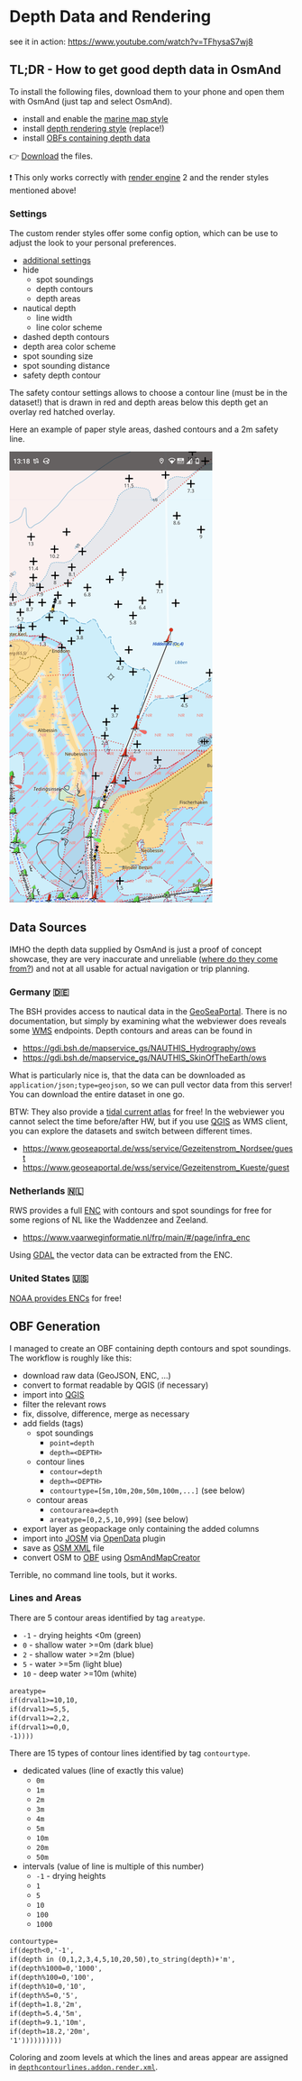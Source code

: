 # Depth Data and Rendering

see it in action: https://www.youtube.com/watch?v=TFhysaS7wj8

## TL;DR - How to get good depth data in OsmAnd

To install the following files, download them to your phone and open them with OsmAnd (just tap and select OsmAnd).

- install and enable the [marine map style](marine.render.xml)
- install [depth rendering style](depthcontourlines.addon.render.xml) (replace!)
- install [OBFs containing depth data](https://github.com/quantenschaum/mapping/releases)

:point_right: [Download](index.md#vector-charts) the files.

:exclamation: This only works correctly with [render engine](https://osmand.net/docs/user/personal/global-settings/#map-rendering-engine) 2 and the render styles mentioned above!

### Settings

The custom render styles offer some config option, which can be use to adjust the look to your personal preferences.

- [additional settings](USAGE.md#additional-settings)
- hide
    - spot soundings
    - depth contours
    - depth areas
- nautical depth
    - line width
    - line color scheme
- dashed depth contours
- depth area color scheme
- spot sounding size
- spot sounding distance
- safety depth contour

The safety contour settings allows to choose a contour line (must be in the dataset!) that is drawn in red and depth areas below this depth get an overlay red hatched overlay.

Here an example of paper style areas, dashed contours and a 2m safety line.

![depth rendering](img2/depth.png)

## Data Sources

IMHO the depth data supplied by OsmAnd is just a proof of concept showcase, they are very inaccurate and unreliable ([where do they come from?](https://github.com/osmandapp/OsmAnd/discussions/12502)) and not at all usable for actual navigation or trip planning.

### Germany 🇩🇪

The BSH provides access to nautical data in the [GeoSeaPortal](https://www.bsh.de/EN/DATA/GeoSeaPortal/geoseaportal_node.html). There is no documentation, but simply by examining what the webviewer does reveals some [WMS](https://en.wikipedia.org/wiki/Web_Map_Service) endpoints. Depth contours and areas can be found in

- https://gdi.bsh.de/mapservice_gs/NAUTHIS_Hydrography/ows
- https://gdi.bsh.de/mapservice_gs/NAUTHIS_SkinOfTheEarth/ows

What is particularly nice is, that the data can be downloaded as `application/json;type=geojson`, so we can pull vector data from this server! You can download the entire dataset in one go.

BTW: They also provide a [tidal current atlas](https://www.geoseaportal.de/mapapps/resources/apps/gezeitenstromatlas) for free! In the webviewer you cannot select the time before/after HW, but if you use [QGIS](https://www.qgis.org/) as WMS client, you can explore the datasets and switch between different times.

- https://www.geoseaportal.de/wss/service/Gezeitenstrom_Nordsee/guest
- https://www.geoseaportal.de/wss/service/Gezeitenstrom_Kueste/guest

### Netherlands 🇳🇱

RWS provides a full [ENC](https://en.wikipedia.org/wiki/Electronic_navigational_chart) with contours and spot soundings for free for some regions of NL like the Waddenzee and Zeeland.

- https://www.vaarweginformatie.nl/frp/main/#/page/infra_enc

Using [GDAL](https://gdal.org/programs/ogr2ogr.html) the vector data can be extracted from the ENC.

### United States 🇺🇸

[NOAA provides ENCs](https://charts.noaa.gov/ENCs/ENCs.shtml) for free!

## OBF Generation

I managed to create an OBF containing depth contours and spot soundings. The workflow is roughly like this:

- download raw data (GeoJSON, ENC, ...)
- convert to format readable by QGIS (if necessary)
- import into [QGIS](https://www.qgis.org/)
- filter the relevant rows
- fix, dissolve, difference, merge as necessary
- add fields (tags)
    - spot soundings
        - `point=depth`
        - `depth=<DEPTH>`
    - contour lines
        - `contour=depth`
        - `depth=<DEPTH>`
        - `contourtype=[5m,10m,20m,50m,100m,...]` (see below)
    - contour areas
        - `contourarea=depth`
        - `areatype=[0,2,5,10,999]` (see below)
- export layer as geopackage only containing the added columns
- import into [JOSM](https://josm.openstreetmap.de/) via [OpenData](https://wiki.openstreetmap.org/wiki/JOSM/Plugins/OpenData) plugin
- save as [OSM XML](https://wiki.openstreetmap.org/wiki/OSM_XML) file
- convert OSM to [OBF](https://osmand.net/docs/technical/osmand-file-formats/osmand-obf/) using [OsmAndMapCreator](https://osmand.net/docs/versions/map-creator/)

Terrible, no command line tools, but it works.

### Lines and Areas

There are 5 contour areas identified by tag `areatype`.

- `-1` - drying heights <0m (green)
- `0` - shallow water >=0m (dark blue)
- `2` - shallow water >=2m (blue)
- `5` - water >=5m (light blue)
- `10` - deep water >=10m (white)

```
areatype=
if(drval1>=10,10,
if(drval1>=5,5,
if(drval1>=2,2,
if(drval1>=0,0,
-1))))
```

There are 15 types of contour lines identified by tag `contourtype`.

- dedicated values (line of exactly this value)
    - `0m`
    - `1m`
    - `2m`
    - `3m`
    - `4m`
    - `5m`
    - `10m`
    - `20m`
    - `50m`
- intervals (value of line is multiple of this number)
    - `-1` - drying heights
    - `1`
    - `5`
    - `10`
    - `100` 
    - `1000` 

```
contourtype=
if(depth<0,'-1',
if(depth in (0,1,2,3,4,5,10,20,50),to_string(depth)+'m',
if(depth%1000=0,'1000',
if(depth%100=0,'100',
if(depth%10=0,'10',
if(depth%5=0,'5',
if(depth=1.8,'2m',
if(depth=5.4,'5m',
if(depth=9.1,'10m',
if(depth=18.2,'20m',
'1'))))))))))
```

Coloring and zoom levels at which the lines and areas appear are assigned in [`depthcontourlines.addon.render.xml`](depthcontourlines.addon.render.xml).
